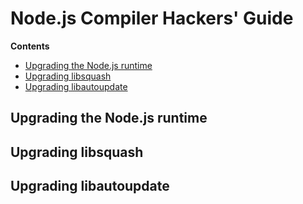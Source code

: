 # Node.js Compiler Hackers' Guide

**Contents**

* [Upgrading the Node.js runtime](#upgrading-the-node-js-runtime)
* [Upgrading libsquash](#upgrading-libsquash)
* [Upgrading libautoupdate](#upgrading-libautoupdate)

## Upgrading the Node.js runtime

## Upgrading libsquash

## Upgrading libautoupdate

